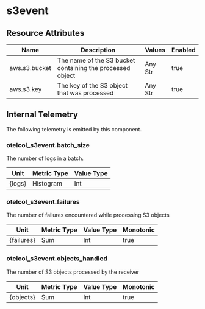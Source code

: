 [comment]: <> (Code generated by mdatagen. DO NOT EDIT.)

# s3event

## Resource Attributes

| Name | Description | Values | Enabled |
| ---- | ----------- | ------ | ------- |
| aws.s3.bucket | The name of the S3 bucket containing the processed object | Any Str | true |
| aws.s3.key | The key of the S3 object that was processed | Any Str | true |

## Internal Telemetry

The following telemetry is emitted by this component.

### otelcol_s3event.batch_size

The number of logs in a batch.

| Unit | Metric Type | Value Type |
| ---- | ----------- | ---------- |
| {logs} | Histogram | Int |

### otelcol_s3event.failures

The number of failures encountered while processing S3 objects

| Unit | Metric Type | Value Type | Monotonic |
| ---- | ----------- | ---------- | --------- |
| {failures} | Sum | Int | true |

### otelcol_s3event.objects_handled

The number of S3 objects processed by the receiver

| Unit | Metric Type | Value Type | Monotonic |
| ---- | ----------- | ---------- | --------- |
| {objects} | Sum | Int | true |
